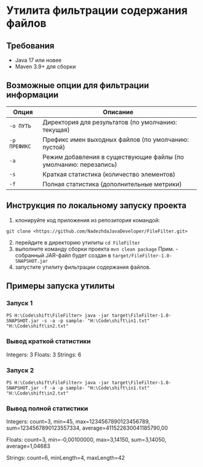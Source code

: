 # Утилита фильтрации содержания файлов

## Требования
- Java 17 или новее
- Maven 3.9+ для сборки 

## Возможные опции для фильтрации информации

| Опция | Описание                                                         |
|-------|------------------------------------------------------------------|
| `-o ПУТЬ` | Директория для результатов (по умолчанию: текущая)               |
| `-p ПРЕФИКС` | Префикс имен выходных файлов (по умолчанию: пустой)              |
| `-a` | Режим добавления в существующие файлы (по умолчанию: перезапись) |
| `-s` | Краткая статистика (количество элементов)                        |
| `-f` | Полная статистика (дополнительные метрики)                       |

## Инструкция по локальному запуску проекта

1) клонируйте код приложения из репозитория командой:
```
git clone <https://github.com/NadezhdaJavaDeveloper/FileFilter.git>
```
2) перейдите в директорию утилиты `cd FileFilter`
3) выполните команду сборки проекта `mvn clean package` 
Прим. - собранный JAR-файл будет создан в `target/FileFilter-1.0-SNAPSHOT.jar`
4) запустите утилиту фильтрации содержания файлов.

## Примеры запуска утилиты

### Запуск 1

`PS H:\Code\shift\FileFilter> java -jar target\FileFilter-1.0-SNAPSHOT.jar -s -a -p sample- "H:\Code\shift\in1.txt" "H:\Code\shift\in2.txt"`

### Вывод краткой статистики

Integers: 3
Floats: 3
Strings: 6

### Запуск 2

`PS H:\Code\shift\FileFilter> java -jar target\FileFilter-1.0-SNAPSHOT.jar -f -a -p sample- "H:\Code\shift\in1.txt" "H:\Code\shift\in2.txt"`

### Вывод полной статистики

Integers: count=3, min=45, max=1234567890123456789, sum=1234567890123557334, average=411522630041185790,00

Floats: count=3, min=-0,00100000, max=3,14150, sum=3,14050, average=1,04683

Strings: count=6, minLength=4, maxLength=42
